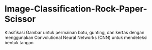 # Image-Classification-Rock-Paper-Scissor
Klasifikasi Gambar untuk permainan batu, gunting, dan kertas dengan menggunakan Convolutional Neural Networks (CNN) untuk mendeteksi bentuk tangan
